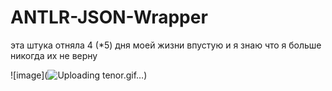 # ANTLR-JSON-Wrapper

эта штука отняла 4 (*5) дня моей жизни впустую и я знаю что я больше никогда их не верну

![image](![Uploading tenor.gif…]())
